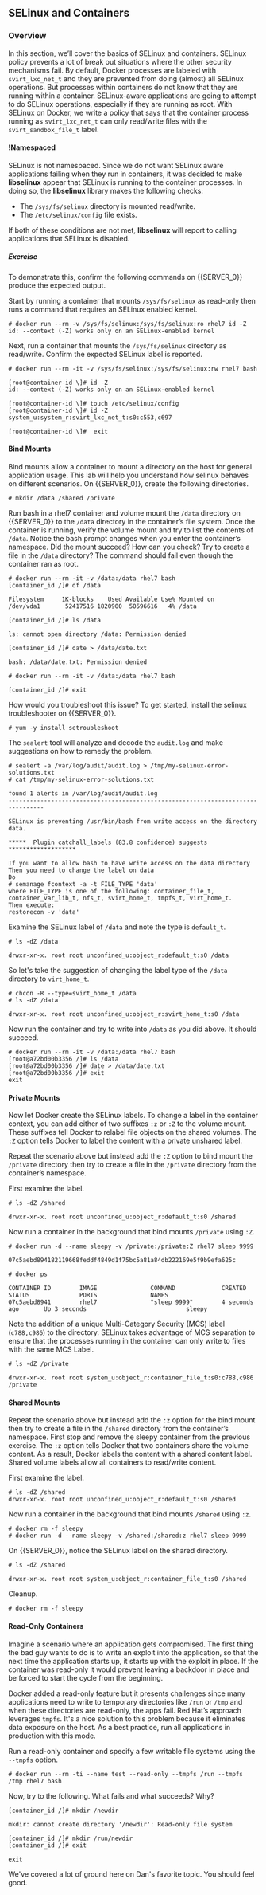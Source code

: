## SELinux and Containers

### Overview

In this section, we’ll cover the basics of SELinux and containers. SELinux policy prevents a lot of break out situations where the other security mechanisms fail. By default, Docker processes are labeled with ```svirt_lxc_net_t``` and they are prevented from doing (almost) all SELinux operations.  But processes within containers do not know that they are running within a container.  SELinux-aware applications are going to attempt to do SELinux operations, especially if they are running as root. With SELinux on Docker, we write a policy that says that the container process running as ```svirt_lxc_net_t``` can only read/write files with the ```svirt_sandbox_file_t``` label.

#### !Namespaced

SELinux is not namespaced. Since we do not want SELinux aware applications failing when they run in containers, it was decided to make **libselinux** appear that SELinux is running to the container processes. In doing so, the **libselinux** library makes the following checks:

 * The ```/sys/fs/selinux``` directory is mounted read/write. 
 * The ```/etc/selinux/config``` file exists.

 If both of these conditions are not met, **libselinux** will report to calling applications that SELinux is disabled.  

##### Exercise 

To demonstrate this, confirm the following commands on {{SERVER_0}} produce the expected output.

Start by running a container that mounts ```/sys/fs/selinux``` as read-only then runs a command that requires an SELinux enabled kernel.

~~~shell
# docker run --rm -v /sys/fs/selinux:/sys/fs/selinux:ro rhel7 id -Z
id: --context (-Z) works only on an SELinux-enabled kernel
~~~

Next, run a container that mounts the ```/sys/fs/selinux``` directory as read/write. Confirm the expected SELinux label is reported.

~~~shell
# docker run --rm -it -v /sys/fs/selinux:/sys/fs/selinux:rw rhel7 bash 

[root@container-id \]# id -Z
id: --context (-Z) works only on an SELinux-enabled kernel

[root@container-id \]# touch /etc/selinux/config
[root@container-id \]# id -Z
system_u:system_r:svirt_lxc_net_t:s0:c553,c697

[root@container-id \]#  exit
~~~

#### Bind Mounts

Bind mounts allow a container to mount a directory on the host for general application usage. This lab will help you understand how selinux behaves on different scenarios. On {{SERVER_0}}, create the following directories.

~~~shell
# mkdir /data /shared /private
~~~

Run bash in a rhel7 container and volume mount the ```/data``` directory on {{SERVER_0}} to the ```/data``` directory in the container’s file system. Once the container is running, verify the volume mount and try to list the contents of ```/data```. Notice the bash prompt changes when you enter the container’s namespace. Did the mount succeed? How can you check? Try to create a file in the ```/data``` directory? The command should fail even though the container ran as root.  

~~~shell
# docker run --rm -it -v /data:/data rhel7 bash
[container_id /]# df /data

Filesystem     1K-blocks    Used Available Use% Mounted on
/dev/vda1       52417516 1820900  50596616   4% /data

[container_id /]# ls /data

ls: cannot open directory /data: Permission denied

[container_id /]# date > /data/date.txt

bash: /data/date.txt: Permission denied

# docker run --rm -it -v /data:/data rhel7 bash

[container_id /]# exit
~~~

How would you troubleshoot this issue? To get started, install the selinux troubleshooter on {{SERVER_0}}.

~~~shell
# yum -y install setroubleshoot
~~~ 

The ```sealert``` tool will analyze and decode the ```audit.log``` and make suggestions on how to remedy the problem.

~~~shell
# sealert -a /var/log/audit/audit.log > /tmp/my-selinux-error-solutions.txt
# cat /tmp/my-selinux-error-solutions.txt

found 1 alerts in /var/log/audit/audit.log
--------------------------------------------------------------------------------

SELinux is preventing /usr/bin/bash from write access on the directory data.

*****  Plugin catchall_labels (83.8 confidence) suggests   *******************

If you want to allow bash to have write access on the data directory
Then you need to change the label on data
Do
# semanage fcontext -a -t FILE_TYPE 'data'
where FILE_TYPE is one of the following: container_file_t, container_var_lib_t, nfs_t, svirt_home_t, tmpfs_t, virt_home_t.
Then execute:
restorecon -v 'data'
~~~

Examine the SELinux label of ```/data``` and note the type is ```default_t```.

~~~shell
# ls -dZ /data

drwxr-xr-x. root root unconfined_u:object_r:default_t:s0 /data
~~~

So let's take the suggestion of changing the label type of the ```/data``` directory to ```virt_home_t```.

~~~shell
# chcon -R --type=svirt_home_t /data
# ls -dZ /data

drwxr-xr-x. root root unconfined_u:object_r:svirt_home_t:s0 /data
~~~

Now run the container and try to write into ```/data``` as you did above. It should succeed.

~~~shell
# docker run --rm -it -v /data:/data rhel7 bash
[root@a72bd00b3356 /]# ls /data
[root@a72bd00b3356 /]# date > /data/date.txt
[root@a72bd00b3356 /]# exit
exit
~~~

#### Private Mounts

Now let Docker create the SELinux labels. To change a label in the container context, you can add either of two suffixes ```:z``` or ```:Z``` to the volume mount. These suffixes tell Docker to relabel file objects on the shared volumes. The ```:Z``` option tells Docker to label the content with a private unshared label. 

Repeat the scenario above but instead add the ```:Z``` option to bind mount the ```/private``` directory then try to create a file in the ```/private``` directory from the container’s namespace.

First examine the label.

~~~shell
# ls -dZ /shared

drwxr-xr-x. root root unconfined_u:object_r:default_t:s0 /shared
~~~

Now run a container in the background that bind mounts ```/private``` using ```:Z```.

~~~shell
# docker run -d --name sleepy -v /private:/private:Z rhel7 sleep 9999

07c5aebd894182119668feddf4849d1f75bc5a81a84db222169e5f9b9efa625c

# docker ps

CONTAINER ID        IMAGE               COMMAND             CREATED             STATUS              PORTS               NAMES
07c5aebd8941        rhel7               "sleep 9999"        4 seconds ago       Up 3 seconds                            sleepy
~~~

Note the addition of a unique Multi-Category Security (MCS) label (```c788,c986```) to the directory. SELinux takes advantage of MCS separation to ensure that the processes running in the container can only write to files with the same MCS Label.

~~~shell
# ls -dZ /private

drwxr-xr-x. root root system_u:object_r:container_file_t:s0:c788,c986 /private
~~~

#### Shared Mounts

Repeat the scenario above but instead add the ```:z``` option for the bind mount then try to create a file in the ```/shared``` directory from the container’s namespace. First stop and remove the sleepy container from the previous exercise. The ```:z``` option tells Docker that two containers share the volume content. As a result, Docker labels the content with a shared content label. Shared volume labels allow all containers to read/write content.

First examine the label.

~~~shell
# ls -dZ /shared
drwxr-xr-x. root root unconfined_u:object_r:default_t:s0 /shared
~~~

Now run a container in the background that bind mounts ```/shared``` using ```:z```.

~~~shell
# docker rm -f sleepy
# docker run -d --name sleepy -v /shared:/shared:z rhel7 sleep 9999
~~~

On {{SERVER_0}}, notice the SELinux label on the shared directory.

~~~shell
# ls -dZ /shared

drwxr-xr-x. root root system_u:object_r:container_file_t:s0 /shared
~~~

Cleanup.

~~~shell
# docker rm -f sleepy
~~~

#### Read-Only Containers

Imagine a scenario where an application gets compromised. The first thing the bad guy wants to do is to write an exploit into the application, so that the next time the application starts up, it starts up with the exploit in place. If the container was read-only it would prevent leaving a backdoor in place and be forced to start the cycle from the beginning.

Docker added a read-only feature but it presents challenges since many applications need to write to temporary directories like ```/run``` or ```/tmp``` and when these directories are read-only, the apps fail. Red Hat’s approach leverages ```tmpfs```. It's a nice solution to this problem because it eliminates data exposure on the host. As a best practice, run all applications in production with this mode. 

Run a read-only container and specify a few writable file systems using the ```--tmpfs``` option.

~~~shell  
# docker run --rm -ti --name test --read-only --tmpfs /run --tmpfs /tmp rhel7 bash
~~~

Now, try to the following. What fails and what succeeds? Why?

~~~shell
[container_id /]# mkdir /newdir

mkdir: cannot create directory '/newdir': Read-only file system

[container_id /]# mkdir /run/newdir
[container_id /]# exit

exit
~~~

We've covered a lot of ground here on Dan's favorite topic. You should feel good.







